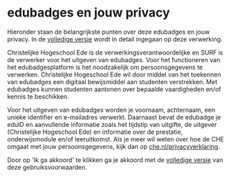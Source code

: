 # edubadges en jouw privacy

Hieronder staan de belangrijkste punten over deze edubadges en jouw privacy. In de [volledige versie](https://raw.githubusercontent.com/edubadges/privacy/master/mbo/christelijke-hogeschool-ede/edubadges-formal-text-nl.md) wordt in detail ingegaan op deze verwerking.

Christelijke Hogeschool Ede is de verwerkingsverantwoordelijke en SURF is de verwerker voor het uitgeven van edubadges. Voor het functioneren van het edubadgesplatform is het noodzakelijk om persoonsgegevens te verwerken. Christelijke Hogeschool Ede wil door middel van het toekennen van edubadges een digitaal bewijsmiddel aan studenten verstrekken. Met edubadges kunnen studenten aantonen over bepaalde vaardigheden en/of kennis te beschikken.

Voor het uitgeven van edubadges worden je voornaam, achternaam, een unieke identifier en e-mailadres verwerkt. Daarnaast bevat de edubadge je eduID en aanvullende informatie zoals het tijdstip van uitgifte, de uitgever (Christelijke Hogeschool Ede) en informatie over de prestatie, onderwijsmodule en/of leeruitkomst. Als je meer wil weten over hoe de CHE omgaat met jouw persoonsgegevens, kijk dan op [che.nl/privacyverklaring](https://www.che.nl/privacyverklaring).

Door op 'Ik ga akkoord' te klikken ga je akkoord met de [volledige versie](https://raw.githubusercontent.com/edubadges/privacy/master/mbo/christelijke-hogeschool-ede/edubadges-formal-text-nl.md) van deze gebruiksvoorwaarden.
